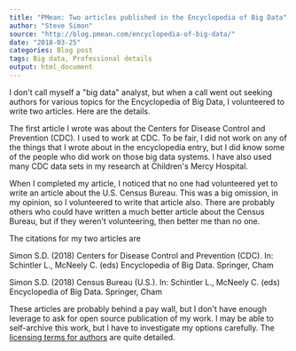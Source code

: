 ```yaml
---
title: "PMean: Two articles published in the Encyclopedia of Big Data"
author: "Steve Simon"
source: "http://blog.pmean.com/encyclopedia-of-big-data/"
date: "2018-03-25"
categories: Blog post
tags: Big data, Professional details
output: html_document
---
```


I don't call myself a "big data" analyst, but when a call went out
seeking authors for various topics for the Encyclopedia of Big Data, I
volunteered to write two articles. Here are the details.

<!---More--->

The first article I wrote was about the Centers for Disease Control and
Prevention (CDC). I used to work at CDC. To be fair, I did not work on
any of the things that I wrote about in the encyclopedia entry, but I
did know some of the people who did work on those big data systems. I
have also used many CDC data sets in my research at Children's Mercy
Hospital.

When I completed my article, I noticed that no one had volunteered yet
to write an article about the U.S. Census Bureau. This was a big
omission, in my opinion, so I volunteered to write that article also.
There are probably others who could have written a much better article
about the Census Bureau, but if they weren't volunteering, then better
me than no one.

The citations for my two articles are

Simon S.D. (2018) Centers for Disease Control and Prevention (CDC). In:
Schintler L., McNeely C. (eds) Encyclopedia of Big Data. Springer, Cham

Simon S.D. (2018) Census Bureau (U.S.). In: Schintler L., McNeely C.
(eds) Encyclopedia of Big Data. Springer, Cham

These articles are probably behind a pay wall, but I don't have enough
leverage to ask for open source publication of my work. I may be able to
self-archive this work, but I have to investigate my options carefully.
The [licensing terms for
authors](https://www.nature.com/authors/policies/license.html) are quite
detailed.


